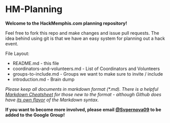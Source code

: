 HM-Planning
===========

__Welcome to the HackMemphis.com planning repository!__

Feel free to fork this repo and make changes and issue pull requests. The idea behind using git is that we have an easy system for planning out a hack event.

File Layout:

* README.md - this file
* coordinators-and-volunteers.md - List of Coordinators and Volunteers
* groups-to-include.md - Groups we want to make sure to invite / include
* introduction.md - Brain dump

_Please keep all documents in markdown format (*.md). There is a helpful [Markdown Cheatsheet](https://github.com/adam-p/markdown-here/wiki/Markdown-Cheatsheet) for those new to the format - although Github does have [its own flavor](https://help.github.com/articles/github-flavored-markdown) of the Markdown syntax._

__If you want to become more involved, please email [@Svpernova09](https://github.com/svpernova09) to be added to the Google Group!__